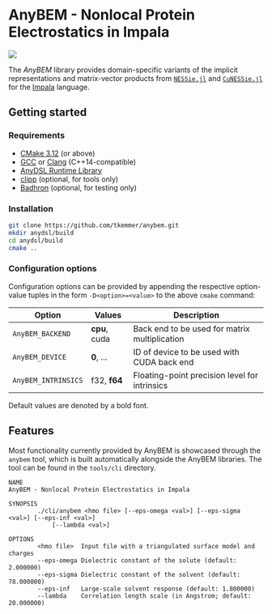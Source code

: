 # AnyBEM - Nonlocal Protein Electrostatics in Impala
[![](https://img.shields.io/github/license/tkemmer/CuNESSie.jl?style=for-the-badge)](https://github.com/tkemmer/ImplicitArrays.jl/blob/master/LICENSE)

The *AnyBEM* library provides domain-specific variants of the implicit representations and matrix-vector products from [`NESSie.jl`](https://github.com/tkemmer/nessie.jl) and [`CuNESSie.jl`](https://github.com/tkemmer/cunessie.jl) for the [Impala](https://github.com/anydsl) language.


## Getting started

### Requirements
 * [CMake 3.12](https://cmake.org) (or above)
 * [GCC](https://gcc.gnu.org/) or [Clang](https://clang.llvm.org/)
   (C++14-compatible)
 * [AnyDSL Runtime Library](https://github.com/AnyDSL/runtime)
 * [clipp](https://github.com/muellan/clipp) (optional, for tools only)
 * [Badhron](https://github.com/tkemmer/badhron) (optional, for testing only)

 ### Installation
 ```sh
 git clone https://github.com/tkemmer/anybem.git
 mkdir anydsl/build
 cd anydsl/build
 cmake ..
```

### Configuration options
Configuration options can be provided by appending the respective option-value tuples in the form `-D<option>=<value>` to the above `cmake` command:

|Option              | Values        | Description                                   |
|--------------------|---------------|-----------------------------------------------|
|`AnyBEM_BACKEND`    | **cpu**, cuda | Back end to be used for matrix multiplication |
|`AnyBEM_DEVICE`     | **0**, ...    | ID of device to be used with CUDA back end    |
|`AnyBEM_INTRINSICS` | f32, **f64**  | Floating-point precision level for intrinsics |

Default values are denoted by a bold font.


## Features

Most functionality currently provided by AnyBEM is showcased through the `anybem` tool, which is built automatically alongside the AnyBEM libraries. The tool can be found in the `tools/cli` directory.

```
NAME
AnyBEM - Nonlocal Protein Electrostatics in Impala

SYNOPSIS
        ./cli/anybem <hmo file> [--eps-omega <val>] [--eps-sigma <val>] [--eps-inf <val>]
            [--lambda <val>]

OPTIONS
        <hmo file>  Input file with a triangulated surface model and charges
        --eps-omega Dielectric constant of the solute (default: 2.000000)
        --eps-sigma Dielectric constant of the solvent (default: 78.000000)
        --eps-inf   Large-scale solvent response (default: 1.800000)
        --lambda    Correlation length scale (in Angstrom; default: 20.000000)
```
